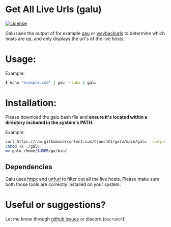 # Get All Live Urls (galu)
[![License](https://img.shields.io/badge/license-MIT-_red.svg)](https://opensource.org/licenses/MIT)

Galu uses the output of for example [gau](https://github.com/lc/gau) or [waybackurls](https://github.com/tomnomnom/waybackurls) to determine which hosts are up, and only displays the url's of the live hosts.

# Usage:
Example:
```bash
$ echo "example.com" | gau --subs | galu
```

# Installation:
Please download the galu bash file and **ensure it's located within a directory included in the system's PATH.**

Example:
```bash
curl https://raw.githubusercontent.com/CrunchV1/galu/main/galu --output galu
chmod +x ./galu
mv galu /home/$USER/go/bin/
```

## Dependencies
Galu uses [httpx](https://github.com/projectdiscovery/httpx) and [unfurl](https://github.com/tomnomnom/unfurl) to filter out all the live hosts. Please make sure both those tools are correctly installed on your system.

# Useful or suggestions?
Let me know through [github issues](https://github.com/CrunchV1/galu/issues) or discord (`0xcrunch`)!


[comment]: <> (readme inspired by the gau readme, https://github.com/lc/gau)
